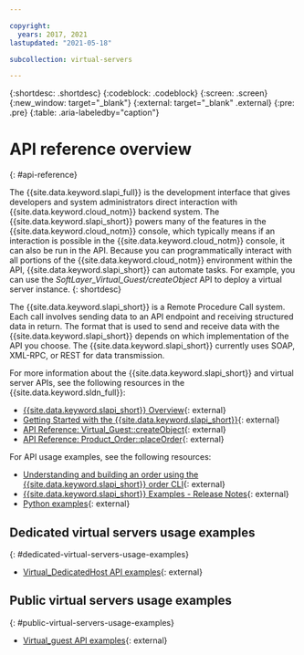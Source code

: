 ```yaml
---

copyright:
  years: 2017, 2021
lastupdated: "2021-05-18"

subcollection: virtual-servers

---
```


{:shortdesc: .shortdesc}
{:codeblock: .codeblock}
{:screen: .screen}
{:new_window: target="_blank"}
{:external: target="_blank" .external}
{:pre: .pre}
{:table: .aria-labeledby="caption"}

# API reference overview
{: #api-reference}

The {{site.data.keyword.slapi_full}} is the development interface that gives developers and system administrators direct interaction with {{site.data.keyword.cloud_notm}} backend system. The {{site.data.keyword.slapi_short}} powers many of the features in the {{site.data.keyword.cloud_notm}} console, which typically means if an interaction is possible in the {{site.data.keyword.cloud_notm}} console, it can also be run in the API. Because you can programmatically interact with all portions of the {{site.data.keyword.cloud_notm}} environment within the API, {{site.data.keyword.slapi_short}} can automate tasks. For example, you can use the *SoftLayer_Virtual_Guest/createObject* API to deploy a virtual server instance.
{: shortdesc}

The {{site.data.keyword.slapi_short}} is a Remote Procedure Call system. Each call involves sending data to an API endpoint and receiving structured data in return. The format that is used to send and receive data with the {{site.data.keyword.slapi_short}} depends on which implementation of the API you choose. The {{site.data.keyword.slapi_short}} currently uses SOAP, XML-RPC, or REST for data transmission.

For more information about the {{site.data.keyword.slapi_short}} and virtual server APIs, see the following resources in the {{site.data.keyword.sldn_full}}:
* [{{site.data.keyword.slapi_short}} Overview](https://softlayer.github.io/reference/softlayerapi/){: external}
* [Getting Started with the {{site.data.keyword.slapi_short}}](https://softlayer.github.io/article/getting-started/){: external}
* [API Reference: Virtual_Guest::createObject](https://softlayer.github.io/reference/services/SoftLayer_Virtual_Guest/createObject/){: external}
* [API Reference: Product_Order::placeOrder](https://softlayer.github.io/reference/services/SoftLayer_Product_Order/placeOrder/){: external}

For API usage examples, see the following resources:
* [Understanding and building an order using the {{site.data.keyword.slapi_short}} order CLI](https://softlayer.github.io/article/understanding-ordering/){: external}
* [{{site.data.keyword.slapi_short}} Examples - Release Notes](https://softlayer.github.io/){: external}
* [Python examples](https://softlayer.github.io/python/){: external}

## Dedicated virtual servers usage examples
{: #dedicated-virtual-servers-usage-examples}

* [Virtual_DedicatedHost API examples](https://sldn.softlayer.com/reference/services/SoftLayer_Virtual_DedicatedHost/){: external}

## Public virtual servers usage examples
{: #public-virtual-servers-usage-examples}

* [Virtual_guest API examples](https://sldn.softlayer.com/reference/services/SoftLayer_Virtual_Guest/){: external}
